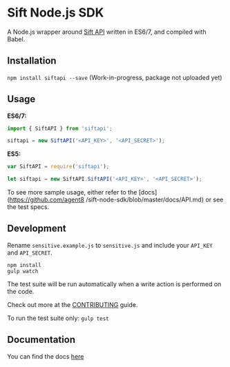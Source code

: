 Sift Node.js SDK
================

A Node.js wrapper around [Sift API](http://sift.easilydo.com) written in ES6/7,
and compiled with Babel.

Installation
------------

`npm install siftapi --save`
(Work-in-progress, package not uploaded yet)

Usage
-----

**ES6/7:**

```javascript
import { SiftAPI } from 'siftapi';

siftapi = new SiftAPI('<API_KEY>', '<API_SECRET>');
```

**ES5:**

```javascript
var SiftAPI = require('siftapi');

let siftapi = new SiftAPI.SiftAPI('<API_KEY>', '<API_SECRET>');
```

To see more sample usage, either refer to the [docs](https://github.com/agent8
/sift-node-sdk/blob/master/docs/API.md) or see the test specs.

Development
-----------

Rename `sensitive.example.js` to `sensitive.js` and include your `API_KEY` and
`API_SECRET`.

```
npm install
gulp watch
```

The test suite will be run
automatically when a write action is performed on the code.

Check out more at the [CONTRIBUTING](https://github.com/agent8/sift-node-sdk/blob/master/docs/CONTRIBUTING.MD) guide.

To run the test suite only:
`gulp test`

Documentation
-------------

You can find the docs [here](https://github.com/agent8/sift-node-sdk/blob/master/docs/API.md)
